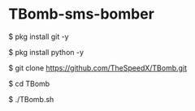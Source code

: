 # TBomb-sms-bomber

$ pkg install git -y 

$ pkg install python -y 

$ git clone https://github.com/TheSpeedX/TBomb.git

$ cd TBomb

$ ./TBomb.sh



